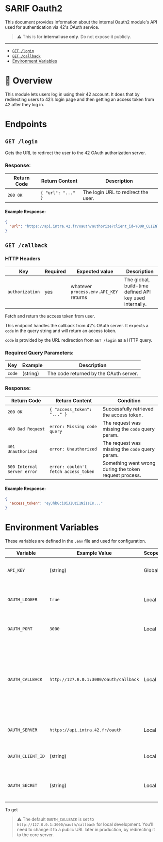 # SARIF Oauth2

This document provides information about the internal Oauth2 module's API used for authentication via 42's OAuth service.

> ⚠️ This is for **internal use only**. Do not expose it publicly.

---

- [`GET /login`](#get-login)
- [`GET /callback`](#get-callback)
- [Environment Variables](#environment-variables)

# 🔐 Overview

This module lets users log in using their 42 account. It does that by redirecting users to 42’s login page and then getting an access token from 42 after they log in.

# Endpoints

## `GET /login`

Gets the URL to redirect the user to the 42 OAuth authorization server.

### Response:

| Return Code | Return Content                         | Description                          |
| ----------- | -------------------------------------- | ------------------------------------ |
| `200 OK`    | `{ "url": "..." }`                     | The login URL to redirect the user. |

#### Example Response:

```json
{
  "url": "https://api.intra.42.fr/oauth/authorize?client_id=YOUR_CLIENT_ID&callback_uri=http://127.0.0.1:3000/oauth/callback&response_type=code"
}
```

## `GET /callback`

### HTTP Headers

| Key             | Required | Expected value                         | Description                                             |
| --------------- | --------- | -------------------------------------- | ------------------------------------------------------- |
| `authorization` | yes       | whatever `process.env.API_KEY` returns | The global, build-time defined API key used internally. |

Fetch and return the access token from user.

This endpoint handles the callback from 42's OAuth server. It expects a `code` in the query string and will return an access token.

`code` is provided by the URL redirection from `GET /login` as a HTTP query.

### Required Query Parameters:

| Key   | Example         | Description                             |
| ----- | --------------- | --------------------------------------- |
| `code`| (string)  | The code returned by the OAuth server.  |

### Response:

| Return Code                 | Return Content                         | Condition                                              |
| --------------------------- | -------------------------------------- | ------------------------------------------------------ |
| `200 OK`                    | `{ "access_token": "..." }`           | Successfully retrieved the access token.               |
| `400 Bad Request`           | `error: Missing code query`           | The request was missing the `code` query param.  
| `401 Unauthorized`           | `error: Unauthorized`           | The request was missing the `code` query param.        |
| `500 Internal Server error` | `error: couldn't fetch access_token`  | Something went wrong during the token request process. |

#### Example Response:

```json
{
  "access_token": "eyJhbGciOiJIUzI1NiIsIn..."
}
```

# Environment Variables

These variables are defined in the `.env` file and used for configuration.

| Variable           | Example Value                               | Scope  | Description                                                                                              |
| ------------------ | ------------------------------------------- | ------ | -------------------------------------------------------------------------------------------------------- |
| `API_KEY`          | (string)                                    | Global | The key to authorize sensitive endpoints                                                                 |
| `OAUTH_LOGGER`     | `true`                                      | Local  | Enables or disables logging for the OAuth module.                                                        |
| `OAUTH_PORT`       | `3000`                                      | Local  | The port the OAuth server listens on.                                                                    |
| `OAUTH_CALLBACK`   | `http://127.0.0.1:3000/oauth/callback`      | Local  | The callback URL where the OAuth server redirects users after login. (⚠️ see notes at the end of README) |
| `OAUTH_SERVER`     | `https://api.intra.42.fr/oauth`             | Local  | The base URL of 42’s OAuth server.                                                                       |
| `OAUTH_CLIENT_ID`  | (string)                                    | Local  | The client ID provided by 42's API.                                                                      |
| `OAUTH_SECRET`     | (string)                                    | Local  | The secret associated with the OAuth client.                                                             |

To get 

> ⚠️ The default `OAUTH_CALLBACK` is set to `http://127.0.0.1:3000/oauth/callback` for local development. You'll need to change it to a public URL later in production, by redirecting it to the core server.